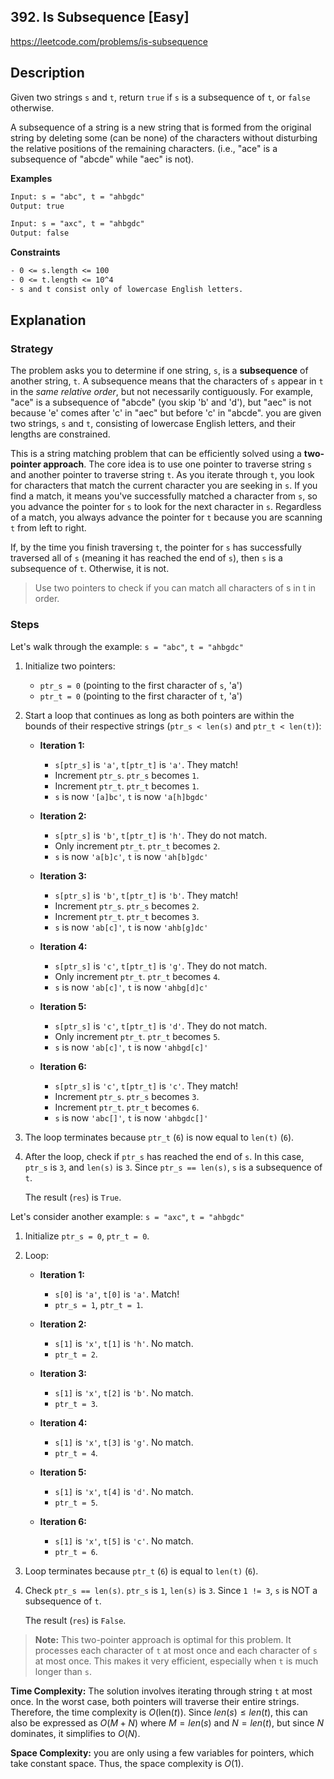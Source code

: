## 392. Is Subsequence [Easy]

https://leetcode.com/problems/is-subsequence

## Description
Given two strings `s` and `t`, return `true` if `s` is a subsequence of `t`, or `false` otherwise.

A subsequence of a string is a new string that is formed from the original string by deleting some (can be none) of the characters without disturbing the relative positions of the remaining characters. (i.e., "ace" is a subsequence of "abcde" while "aec" is not).

**Examples**
```tex
Input: s = "abc", t = "ahbgdc"
Output: true

Input: s = "axc", t = "ahbgdc"
Output: false
```

**Constraints**
```tex
- 0 <= s.length <= 100
- 0 <= t.length <= 10^4
- s and t consist only of lowercase English letters.
```

## Explanation

### Strategy

The problem asks you to determine if one string, `s`, is a **subsequence** of another string, `t`. A subsequence means that the characters of `s` appear in `t` in the *same relative order*, but not necessarily contiguously. For example, "ace" is a subsequence of "abcde" (you skip 'b' and 'd'), but "aec" is not because 'e' comes after 'c' in "aec" but before 'c' in "abcde". you are given two strings, `s` and `t`, consisting of lowercase English letters, and their lengths are constrained.

This is a string matching problem that can be efficiently solved using a **two-pointer approach**. The core idea is to use one pointer to traverse string `s` and another pointer to traverse string `t`. As you iterate through `t`, you look for characters that match the current character you are seeking in `s`. If you find a match, it means you\'ve successfully matched a character from `s`, so you advance the pointer for `s` to look for the next character in `s`. Regardless of a match, you always advance the pointer for `t` because you are scanning `t` from left to right.

If, by the time you finish traversing `t`, the pointer for `s` has successfully traversed all of `s` (meaning it has reached the end of `s`), then `s` is a subsequence of `t`. Otherwise, it is not.

> Use two pointers to check if you can match all characters of s in t in order.

### Steps

Let\'s walk through the example: `s = "abc"`, `t = "ahbgdc"`

1.  Initialize two pointers:
    * `ptr_s = 0` (pointing to the first character of `s`, 'a')
    * `ptr_t = 0` (pointing to the first character of `t`, 'a')

2.  Start a loop that continues as long as both pointers are within the bounds of their respective strings (`ptr_s < len(s)` and `ptr_t < len(t)`):

    * **Iteration 1:**
        * `s[ptr_s]` is `'a'`, `t[ptr_t]` is `'a'`. They match!
        * Increment `ptr_s`. `ptr_s` becomes `1`.
        * Increment `ptr_t`. `ptr_t` becomes `1`.
        * `s` is now `'[a]bc'`, `t` is now `'a[h]bgdc'`

    * **Iteration 2:**
        * `s[ptr_s]` is `'b'`, `t[ptr_t]` is `'h'`. They do not match.
        * Only increment `ptr_t`. `ptr_t` becomes `2`.
        * `s` is now `'a[b]c'`, `t` is now `'ah[b]gdc'`

    * **Iteration 3:**
        * `s[ptr_s]` is `'b'`, `t[ptr_t]` is `'b'`. They match!
        * Increment `ptr_s`. `ptr_s` becomes `2`.
        * Increment `ptr_t`. `ptr_t` becomes `3`.
        * `s` is now `'ab[c]'`, `t` is now `'ahb[g]dc'`

    * **Iteration 4:**
        * `s[ptr_s]` is `'c'`, `t[ptr_t]` is `'g'`. They do not match.
        * Only increment `ptr_t`. `ptr_t` becomes `4`.
        * `s` is now `'ab[c]'`, `t` is now `'ahbg[d]c'`

    * **Iteration 5:**
        * `s[ptr_s]` is `'c'`, `t[ptr_t]` is `'d'`. They do not match.
        * Only increment `ptr_t`. `ptr_t` becomes `5`.
        * `s` is now `'ab[c]'`, `t` is now `'ahbgd[c]'`

    * **Iteration 6:**
        * `s[ptr_s]` is `'c'`, `t[ptr_t]` is `'c'`. They match!
        * Increment `ptr_s`. `ptr_s` becomes `3`.
        * Increment `ptr_t`. `ptr_t` becomes `6`.
        * `s` is now `'abc[]'`, `t` is now `'ahbgdc[]'`

3.  The loop terminates because `ptr_t` (`6`) is now equal to `len(t)` (`6`).

4.  After the loop, check if `ptr_s` has reached the end of `s`. In this case, `ptr_s` is `3`, and `len(s)` is `3`. Since `ptr_s == len(s)`, `s` is a subsequence of `t`.

    The result (`res`) is `True`.

Let\'s consider another example: `s = "axc"`, `t = "ahbgdc"`

1.  Initialize `ptr_s = 0`, `ptr_t = 0`.
2.  Loop:

    * **Iteration 1:**
        * `s[0]` is `'a'`, `t[0]` is `'a'`. Match!
        * `ptr_s = 1`, `ptr_t = 1`.

    * **Iteration 2:**
        * `s[1]` is `'x'`, `t[1]` is `'h'`. No match.
        * `ptr_t = 2`.

    * **Iteration 3:**
        * `s[1]` is `'x'`, `t[2]` is `'b'`. No match.
        * `ptr_t = 3`.

    * **Iteration 4:**
        * `s[1]` is `'x'`, `t[3]` is `'g'`. No match.
        * `ptr_t = 4`.

    * **Iteration 5:**
        * `s[1]` is `'x'`, `t[4]` is `'d'`. No match.
        * `ptr_t = 5`.

    * **Iteration 6:**
        * `s[1]` is `'x'`, `t[5]` is `'c'`. No match.
        * `ptr_t = 6`.

3.  Loop terminates because `ptr_t` (`6`) is equal to `len(t)` (`6`).
4.  Check `ptr_s == len(s)`. `ptr_s` is `1`, `len(s)` is `3`. Since `1 != 3`, `s` is NOT a subsequence of `t`.

    The result (`res`) is `False`.

> **Note:** This two-pointer approach is optimal for this problem. It processes each character of `t` at most once and each character of `s` at most once. This makes it very efficient, especially when `t` is much longer than `s`.

**Time Complexity:** The solution involves iterating through string `t` at most once. In the worst case, both pointers will traverse their entire strings. Therefore, the time complexity is $O(\text{len}(t))$. Since $len(s) \le len(t)$, this can also be expressed as $O(M+N)$ where $M = len(s)$ and $N = len(t)$, but since $N$ dominates, it simplifies to $O(N)$.

**Space Complexity:** you are only using a few variables for pointers, which take constant space. Thus, the space complexity is $O(1)$.
